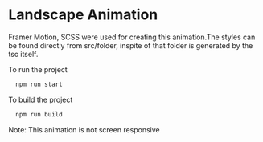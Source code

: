 # Landscape Animation

Framer Motion, SCSS were used for creating this animation.The styles can be found directly from src/folder, inspite of that folder is generated by the tsc itself.
 
To run the project
```javascript
  npm run start
```

To build the project
```javascript
  npm run build
```

Note: This animation is not screen responsive 